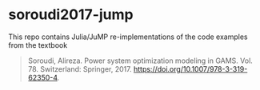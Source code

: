# soroudi2017-jump

This repo contains Julia/JuMP re-implementations of the code examples from the textbook

> Soroudi, Alireza. Power system optimization modeling in GAMS. Vol. 78. Switzerland: Springer, 2017. <https://doi.org/10.1007/978-3-319-62350-4>.
